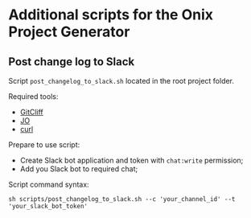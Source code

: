 

# Additional scripts for the Onix Project Generator

## Post change log to Slack

Script `post_changelog_to_slack.sh` located in the root project folder.

Required tools:

* [GitCliff](https://git-cliff.org/)
* [JO](https://formulae.brew.sh/formula/johttps://formulae.brew.sh/formula/jo)
* [curl](https://everything.curl.dev/install/macos.html)

Prepare to use script: 

* Create Slack bot application and token with `chat:write` permission;
* Add you Slack bot to required chat;


Script command syntax:

```
sh scripts/post_changelog_to_slack.sh --c 'your_channel_id' --t 'your_slack_bot_token'
```